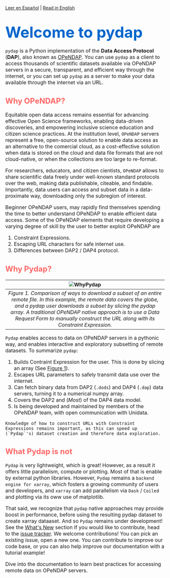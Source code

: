 <a href="../es/intro.html">Leer en Español</a> | <a href="../en/intro.html">Read in English</a>

# <font size="7"><span style='color:#0066cc'> **Welcome to pydap**<font size="3">


`pydap` is a Python implementation of the **Data Access Protocol** (**DAP**), also known as [OPeNDAP](http://www.opendap.org/). You can use `pydap` as a client to access thousands of scientific datasets available via OPeNDAP servers in a secure, transparent, and efficient way through the internet, or you can set up `pydap` as a server to make your data available through the internet via an URL.

## <font size="5.5"><span style='color:#ff6666'>**Why OPeNDAP?**<font size="3">

Equitable open data access remains essential for advancing effective Open Science frameworks, enabling data-driven discoveries, and empowering inclusive science education and citizen science practices. At the institution level, `OPeNDAP` servers represent a free, open-source solution to enable data access as an alternative to the comercial cloud, as a cost-effective solution when data is stored on the cloud and data file formats that are not cloud-native, or when the collections are too large to re-format.

For researchers, educators, and citizen cientists, `OPeNDAP` allows to share scientific data freely under well-known standard protocols over the web, making data publishable, citeable, and findable. Importantly, data users can access and subset data in a data-proximate way, downloading only the subregion of interest.

Beginner OPeNDAP users, may rapidly find themselves spending the time to better understand OPeNDAP to enable efficient data access. Some of the OPeNDAP elements that require developing a varying degree of skill by the user to better exploit OPeNDAP are

1. Constraint Expressions.
2. Escaping URL characters for safe internet use.
3. Differences between DAP2 / DAP4 protocol.


## <font size="5.5"><span style='color:#ff6666'>**Why Pydap?**<font size="3">


| ![WhyPydap](/images/WhyPydap.png) |
|:--:|
| *Figure 1. Comparison of ways to download a subset of an entire remote file. In this example, the remote data covers the globe, and a pydap user downloads a subset by slicing the pydap array. A traditional OPeNDAP native approach is to use a Data Request Form to manually construct the URL along with its Constraint Expression.* |


`Pydap` enables access to data on OPeNDAP servers in a pythonic way, and enables interactive and exploratory subsetting of remote datasets. To summarize `pydap`:

1. Builds Contraint Expression for the user. This is done by slicing an array (See [Figure 1](WhyPydap)).
2. Escapes URL parameters to safely transmit data use over the internet.
3. Can fetch binary data from DAP2 (`.dods`) and DAP4 (`.dap`) data servers, turning it to a numerical numpy array.
4. Covers the DAP2 and (*Most*) of the DAP4 data model.
5. Is being developed and maintained by members of the OPeNDAP team, with open communication with Unidata.


```{note}
Knowledge of how to construct URLs with Constraint Expressions remains important, as this can speed up (`Pydap`'s) dataset creation and therefore data exploration.
```

## <font size="5.5"><span style='color:#ff6666'>**What Pydap is not**<font size="3">

`Pydap` is very lightweight, which is great! However, as a result it offers little parallelism, compute or plotting. Most of that is enable by external python libraries. However, `Pydap` remains a `backend engine for xarray`, which fosters a growing community of users and developers, and `xarray` can add parallelism via `Dask` / `Coiled` and plotting via its oww use of matplotlib.

That said, we recognize that `pydap` native approaches may provide boost in performance, before using the resulting pydap dataset to create xarray dataaset. And so `Pydap` remains under development! See the [What's New](NEWS) section If you would like to contribute, head to the [issue tracker](https://github.com/pydap/pydap/issues). We welcome contributions! You can pick an existing issue, open a new one. You can contribute to improve our code base, or you can also help improve our documentation with a tutorial example!


Dive into the documentation to learn best practices for accessing remote data on OPeNDAP servers.

```{tableofcontents}
```
